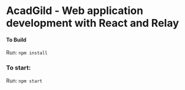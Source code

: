 # AcadGild - Web application development with React and Relay


#### To Build
Run: `npm install`

### To start:
Run: `npm start`
